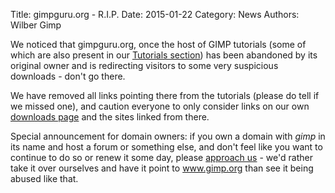 Title: gimpguru.org - R.I.P.
Date: 2015-01-22
Category: News
Authors: Wilber Gimp

We noticed that gimpguru.org, once the host of GIMP tutorials (some of which are also present in our [Tutorials section](/tutorials)) has been abandoned by its original owner and is redirecting visitors to some very suspicious downloads - don't go there.

We have removed all links pointing there from the tutorials (please do tell if we missed one), and caution everyone to only consider links on our own [downloads page](/downloads/) and the sites linked from there.

Special announcement for domain owners: if you own a domain with *gimp* in its name and host a forum or something else, and don't feel like you want to continue to do so or renew it some day, please [approach us](/mail_lists.html) - we'd rather take it over ourselves and have it point to www.gimp.org than see it being abused like that.
